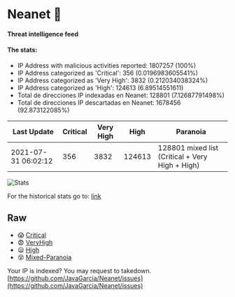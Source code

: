 # Neanet :hocho:
#### Threat intelligence feed
#### The stats:

- IP Address with malicious activities reported: 1807257 (100%)
- IP Address categorized as 'Critical':  356 (0.0196983605541%)
- IP Address categorized as 'Very High':  3832 (0.212034038324%)
- IP Address categorized as 'High':  124613 (6.89514551611)
- Total de direcciones IP indexadas en Neanet:  128801 (7.12687791498%)
- Total de direcciones IP descartadas en Neanet:  1678456 (92.873122085%)

| Last Update | Critical | Very High | High | Paranoia |
| --- | --- | --- | --- | --- |
| 2021-07-31 06:02:12 | 356 | 3832 | 124613 | 128801 mixed list (Critical + Very High + High)|

![Stats](https://docs.google.com/spreadsheets/d/e/2PACX-1vSnaNMIXVabIpDJjufMlzH7poXnshF3mgd8Is1g9ytUEzVsP5my4Trn8f-xkoLLQ38xpL3HtmUexLo6/pubchart?oid=501124687&format=image)

For the historical stats go to: [link](/stats.csv)
## Raw
- :scream: [Critical](https://raw.githubusercontent.com/JavaGarcia/Neanet/master/blacklists/neanet_critical.txt)
- :fearful: [VeryHigh](https://raw.githubusercontent.com/JavaGarcia/Neanet/master/blacklists/neanet_veryHigh.txtt)
- :frowning: [High](https://raw.githubusercontent.com/JavaGarcia/Neanet/master/blacklists/neanet_high.txt)
- :dizzy_face: [Mixed-Paranoia](https://raw.githubusercontent.com/JavaGarcia/Neanet/master/blacklists/neanet_all.txt)


Your IP is indexed? You may request to takedown. [https://github.com/JavaGarcia/Neanet/issues](https://github.com/JavaGarcia/Neanet/issues)






































































































































































































































































































































































































































































































































































































































































































































































































































































































































































































































































































































































































































































































































































































































































































































































































































































































































































































































































































































































































































































































































































































































































































































































































































































































































































































































































































































































































































































































































































































































































































































































































































































































































































































































































































































































































































































































































































































































































































































































































































































































































































































































































































































































































































































































































































































































































































































































































































































































































































































































































































































































































































































































































































































































































































































































































































































































































































































































































































































































































































































































































































































































































































































































































































































































































































































































































































































































































































































































































































































































































































































































































































































































































































































































































































































































































































































































































































































































































































































































































































































































